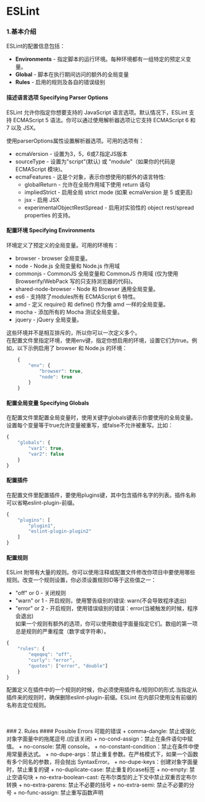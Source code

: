 # ESLint

###  1.基本介绍
ESLint的配置信息包括：  
+ **Environments** - 指定脚本的运行环境。每种环境都有一组特定的预定义变量。  
+ **Global** - 脚本在执行期间访问的额外的全局变量  
+ **Rules** - 启用的规则及各自的错误级别  


#### 描述语言选项 Specifying Parser Options
ESLint 允许你指定你想要支持的 JavaScript 语言选项。默认情况下，ESLint 支持 ECMAScript 5 语法。你可以通过使用解析器选项让它支持 ECMAScript 6 和 7 以及 JSX。  

使用parserOptions属性设置解析器选项。可用的选项有：
- ecmaVersion - 设置为3，5，6或7.指定JS版本  
- sourceType - 设置为"script"(默认) 或 "module"（如果你的代码是 ECMAScript 模块)。  
- ecmaFeatures - 这是个对象，表示你想使用的额外的语言特性:  
  + globalReturn - 允许在全局作用域下使用 return 语句   
  + impliedStrict - 启用全局 strict mode (如果 ecmaVersion 是 5 或更高)  
  + jsx - 启用 JSX  
  + experimentalObjectRestSpread - 启用对实验性的 object rest/spread properties 的支持。  


#### 配置环境 Specifying Environments 
环境定义了预定义的全局变量。可用的环境有：  
- browser - browser 全局变量。  
- node - Node.js 全局变量和 Node.js 作用域  
- commonjs - CommonJS 全局变量和 CommonJS 作用域 (仅为使用 Browserify/WebPack 写的只支持浏览器的代码)。  
- shared-node-browser - Node 和 Browser 通用全局变量。  
- es6 - 支持除了modules所有 ECMAScript 6 特性。  
- amd - 定义 require() 和 define() 作为像 amd 一样的全局变量。  
- mocha - 添加所有的 Mocha 测试全局变量。  
- jquery - jQuery 全局变量。  

这些环境并不是相互排斥的，所以你可以一次定义多个。  
在配置文件里指定环境，使用env键，指定你想启用的环境，设置它们为true。例如，以下示例启用了 browser 和 Node.js 的环境：
```javascript
	{
		"env": {
			"browser": true,
			"node": true
		}
	}
```

#### 配置全局变量 Specifying Globals
在配置文件里配置全局变量时，使用关键字globals键表示你要使用的全局变量。设置每个变量等于true允许变量被重写，或false不允许被重写。比如：  
```javascript
{
    "globals": {
        "var1": true,
        "var2": false
    }
}
```

#### 配置插件 
在配置文件里配置插件，要使用plugins键，其中包含插件名字的列表。插件名称可以省略eslint-plugin-前缀。  
```javascript
{
    "plugins": [
        "plugin1",
        "eslint-plugin-plugin2"
    ]
}
```

#### 配置规则
ESLint 附带有大量的规则。你可以使用注释或配置文件修改你项目中要使用哪些规则。改变一个规则设置，你必须设置规则ID等于这些值之一：  
+ "off" or 0 - 关闭规则  
+ "warn" or 1 - 开启规则，使用警告级别的错误: warn(不会导致程序退出)  
+ "error" or 2 - 开启规则，使用错误级别的错误：error(当被触发的时候，程序会退出)  
如果一个规则有额外的选项，你可以使用数组字面量指定它们。数组的第一项总是规则的严重程度（数字或字符串）。
```javascript
{
    "rules": {
        "eqeqeq": "off",
        "curly": "error",
        "quotes": ["error", "double"]
    }
}
```
配置定义在插件中的一个规则的时候，你必须使用插件名/规则ID的形式.当指定从插件来的规则时，确保删除eslint-plugin-前缀。ESLint 在内部只使用没有前缀的名称去定位规则。

<br/>
<br/>
### 2. Rules
#### Possible Errors 可能的错误
+ comma-dangle: 禁止或强化对象字面量中的拖尾逗号.(应该关闭)  
+ no-cond-assign：禁止在条件语句中赋值。  
+ no-console: 禁用 console。  
+ no-constant-condition：禁止在条件中使用常量表达式。
+ no-dupe-args：禁止重复参数。在严格模式下，如果一个函数有多个同名的参数，将会抛出 SyntaxError。   
+ no-dupe-keys：创建对象字面量时，禁止重复的键  
+ no-duplicate-case: 禁止重复的case标签  
+ no-empty: 禁止空语句块  
+ no-extra-boolean-cast: 在布尔类型的上下文中禁止双重否定布尔转换  
+ no-extra-parens: 禁止不必要的括号  
+ no-extra-semi: 禁止不必要的分号  
+ no-func-assign: 禁止重写函数声明  

